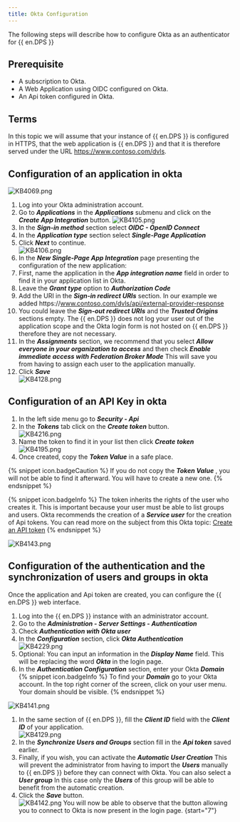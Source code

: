 ```yaml
---
title: Okta Configuration
---
```

The following steps will describe how to configure Okta as an authenticator for {{ en.DPS }}

## Prerequisite

- A subscription to Okta.
- A Web Application using OIDC configured on Okta.
- An Api token configured in Okta.

## Terms

In this topic we will assume that your instance of {{ en.DPS }} is configured in HTTPS, that the web application is {{ en.DPS }} and that it is therefore served under the URL https://www.contoso.com/dvls.

## Configuration of an application in okta

![KB4069.png](/img/en/kb/KB4069.png)

1. Log into your Okta administration account.
1. Go to ***Applications*** in the ***Applications*** submenu and click on the ***Create App Integration*** button.
![KB4105.png](/img/en/kb/KB4105.png)
1. In the ***Sign-in method*** section select ***OIDC - OpenID Connect***
1. In the ***Application type*** section select ***Single-Page Application***
1. Click ***Next*** to continue.  
![KB4106.png](/img/en/kb/KB4106.png)
1. In the ***New Single-Page App Integration*** page presenting the configuration of the new application:
1. First, name the application in the ***App integration name*** field in order to find it in your application list in Okta.
1. Leave the ***Grant type*** option to ***Authorization Code***
1. Add the URI in the ***Sign-in redirect URIs*** section. In our example we added https<area>://www.contoso.com/dvls/api/external-provider-response
1. You could leave the ***Sign-out redirect URIs*** and the ***Trusted Origins*** sections empty. The {{ en.DPS }} does not log your user out of the application scope and the Okta login form is not hosted on {{ en.DPS }} therefore they are not necessary.
1. In the ***Assignments*** section, we recommend that you select ***Allow everyone in your organization to access*** and then check ***Enable immediate access with Federation Broker Mode*** This will save you from having to assign each user to the application manually.
1. Click ***Save***  
![KB4128.png](/img/en/kb/KB4128.png)

## Configuration of an API Key in okta

1. In the left side menu go to ***Security - Api***
1. In the ***Tokens*** tab click on the ***Create token*** button.  
![KB4216.png](/img/en/kb/KB4216.png)
1. Name the token to find it in your list then click ***Create token***  
![KB4195.png](/img/en/kb/KB4195.png)
1. Once created, copy the ***Token Value*** in a safe place.  

{% snippet icon.badgeCaution %}
If you do not copy the ***Token Value*** , you will not be able to find it afterward. You will have to create a new one.
{% endsnippet %}

{% snippet icon.badgeInfo %}
The token inherits the rights of the user who creates it. This is important because your user must be able to list groups and users. Okta recommends the creation of a ***Service user*** for the creation of Api tokens. You can read more on the subject from this Okta topic: [Create an API token](https://developer.okta.com/docs/guides/create-an-api-token/main/)
{% endsnippet %}

![KB4143.png](/img/en/kb/KB4143.png)

## Configuration of the authentication and the synchronization of users and groups in okta

Once the application and Api token are created, you can configure the {{ en.DPS }} web interface.

1. Log into the {{ en.DPS }} instance with an administrator account.
1. Go to the ***Administration - Server Settings - Authentication***
1. Check ***Authentication with Okta user***
1. In the ***Configuration*** section, click ***Okta Authentication***  
![KB4229.png](/img/en/kb/KB4229.png)
1. Optional: You can input an information in the ***Display Name*** field. This will be replacing the word ***Okta*** in the login page.
1. In the ***Authentication Configuration*** section, enter your Okta ***Domain***  
{% snippet icon.badgeInfo %}
To find your ***Domain*** go to your Okta account. In the top right corner of the screen, click on your user menu. Your domain should be visible.
{% endsnippet %}

![KB4141.png](/img/en/kb/KB4141.png)
1. In the same section of {{ en.DPS }}, fill the ***Client ID*** field with the ***Client ID*** of your application.  
![KB4129.png](/img/en/kb/KB4129.png)
1. In the ***Synchronize Users and Groups*** section fill in the ***Api token*** saved earlier.
1. Finally, if you wish, you can activate the ***Automatic User Creation*** This will prevent the administrator from having to import the ***Users*** manually to {{ en.DPS }} before they can connect with Okta. You can also select a ***User group*** In this case only the ***Users*** of this group will be able to benefit from the automatic creation.
1. Click the ***Save*** button.  
![KB4142.png](/img/en/kb/KB4142.png)
You will now be able to observe that the button allowing you to connect to Okta is now present in the login page.
{start="7"}